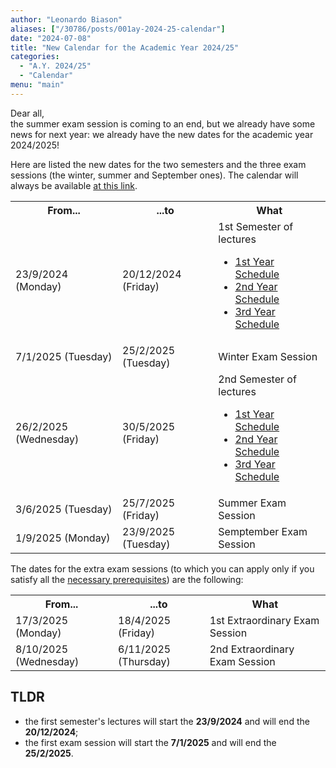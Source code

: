 ```yaml
---
author: "Leonardo Biason"
aliases: ["/30786/posts/001ay-2024-25-calendar"]
date: "2024-07-08"
title: "New Calendar for the Academic Year 2024/25"
categories:
  - "A.Y. 2024/25"
  - "Calendar"
menu: "main"
---
```


Dear all,<br>
the summer exam session is coming to an end, but we already have some news for next year: we already have the new dates for the academic year 2024/2025!

Here are listed the new dates for the two semesters and the three exam sessions (the winter, summer and September ones). The calendar will always be available [at this link](../../resources/calendar/).

<table>
    <tr>
        <th>From...</th>
        <th>...to</th>
        <th>What</th>
    </tr>
    <tr>
        <td>23/9/2024 (Monday)</td>
        <td>20/12/2024 (Friday)</td>
        <td>1st Semester of lectures<br>
            <ul>
                <li><a href="first-year/#first-semester">1st Year Schedule</a></li>
                <li><a href="second-year/#first-semester">2nd Year Schedule</a></li>
                <li><a href="third-year/#first-semester">3rd Year Schedule</a></li>
            </ul>
        </td>
    </tr>
    <tr>
        <td>7/1/2025 (Tuesday)</td>
        <td>25/2/2025 (Tuesday)</td>
        <td>Winter Exam Session</td>
    </tr>
    <tr>
        <td>26/2/2025 (Wednesday)</td>
        <td>30/5/2025 (Friday)</td>
        <td>2nd Semester of lectures<br>
            <ul>
                <li><a href="first-year/#second-semester">1st Year Schedule</a></li>
                <li><a href="second-year/#second-semester">2nd Year Schedule</a></li>
                <li><a href="third-year/#second-semester">3rd Year Schedule</a></li>
            </ul>
        </td>
    </tr>
    <tr>
        <td>3/6/2025 (Tuesday)</td>
        <td>25/7/2025 (Friday)</td>
        <td>Summer Exam Session</td>
    </tr>
    <tr>
        <td>1/9/2025 (Monday)</td>
        <td>23/9/2025 (Tuesday)</td>
        <td>Semptember Exam Session</td>
    </tr>
</table>

The dates for the extra exam sessions (to which you can apply only if you satisfy all the [necessary prerequisites](https://www.uniroma1.it/it/content/esami-di-profitto)) are the following:

<table>
    <tr>
        <th>From...</th>
        <th>...to</th>
        <th>What</th>
    </tr>
    <tr>
        <td>17/3/2025 (Monday)</td>
        <td>18/4/2025 (Friday)</td>
        <td>1st Extraordinary Exam Session</td>
    </tr>
    <tr>
        <td>8/10/2025 (Wednesday)</td>
        <td>6/11/2025 (Thursday)</td>
        <td>2nd Extraordinary Exam Session</td>
    </tr>
</table>

## TLDR
- the first semester's lectures will start the **23/9/2024** and will end the **20/12/2024**;
- the first exam session will start the **7/1/2025** and will end the **25/2/2025**.
